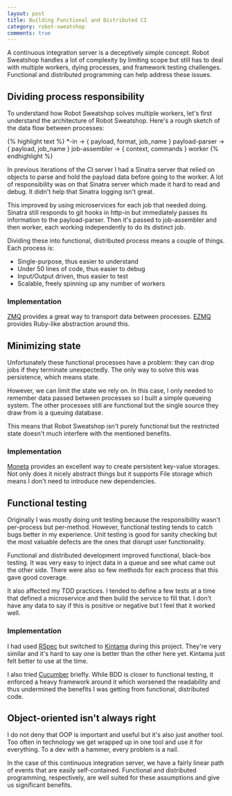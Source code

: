 ```yaml
---
layout: post
title: Building Functional and Distributed CI
category: robot-sweatshop
comments: true
---
```


A continuous integration server is a deceptively simple concept. Robot Sweatshop handles a lot of complexity by limiting scope but still has to deal with multiple workers, dying processes, and framework testing challenges. Functional and distributed programming can help address these issues.

## Dividing process responsibility

To understand how Robot Sweatshop solves multiple workers, let's first understand the architecture of Robot Sweatshop. Here's a rough sketch of the data flow between processes:

{% highlight text %}
*-in -> { payload, format, job_name }
payload-parser -> { payload, job_name }
job-assembler -> { context, commands }
worker
{% endhighlight %}

In previous iterations of the CI server I had a Sinatra server that relied on objects to parse and hold the payload data before going to the worker. A lot of responsibility was on that Sinatra server which made it hard to read and debug. It didn't help that Sinatra logging isn't great.

This improved by using microservices for each job that needed doing. Sinatra still responds to git hooks in http-in but immediately passes its information to the payload-parser. Then it's passed to job-assembler and then worker, each working independently to do its distinct job.

Dividing these into functional, distributed process means a couple of things. Each process is:

- Single-purpose, thus easier to understand
- Under 50 lines of code, thus easier to debug
- Input/Output driven, thus easier to test
- Scalable, freely spinning up any number of workers

### Implementation

[ZMQ](http://zeromq.org/) provides a great way to transport data between processes. [EZMQ](https://github.com/colstrom/ezmq) provides Ruby-like abstraction around this.

## Minimizing state

Unfortunately these functional processes have a problem: they can drop jobs if they terminate unexpectedly. The only way to solve this was persistence, which means state.

However, we can limit the state we rely on. In this case, I only needed to remember data passed between processes so I built a simple queueing system. The other processes still are functional but the single source they draw from is a queuing database.

This means that Robot Sweatshop isn't purely functional but the restricted state doesn't much interfere with the mentioned benefits.

### Implementation

[Moneta](https://github.com/minad/moneta) provides an excellent way to create persistent key-value storages. Not only does it nicely abstract things but it supports File storage which means I don't need to introduce new dependencies.

## Functional testing

Originally I was mostly doing unit testing because the responsibility wasn't per-process but per-method. However, functional testing tends to catch bugs better in my experience. Unit testing is good for sanity checking but the most valuable defects are the ones that disrupt user functionality.

Functional and distributed development improved functional, black-box testing. It was very easy to inject data in a queue and see what came out the other side. There were also so few methods for each process that this gave good coverage.

It also affected my TDD practices. I tended to define a few tests at a time that defined a microservice and then build the service to fill that. I don't have any data to say if this is positive or negative but I feel that it worked well.

### Implementation

I had used [RSpec](http://rspec.info/) but switched to [Kintama](https://github.com/lazyatom/kintama) during this project. They're very similar and it's hard to say one is better than the other here yet. Kintama just felt better to use at the time.

I also tried [Cucumber](https://cukes.info/) briefly. While BDD is closer to functional testing, it enforced a heavy framework around it which worsened the readability and thus undermined the benefits I was getting from functional, distributed code.

## Object-oriented isn't always right

I do not deny that OOP is important and useful but it's also just another tool. Too often in technology we get wrapped up in one tool and use it for everything. To a dev with a hammer, every problem is a nail.

In the case of this continuous integration server, we have a fairly linear path of events that are easily self-contained. Functional and distributed programming, respectively, are well suited for these assumptions and give us significant benefits.
